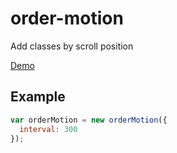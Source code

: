# order-motion

Add classes by scroll position

[Demo]

[Demo]: http://yahsan2.github.io/order-motion/

## Example

```js
var orderMotion = new orderMotion({
  interval: 300
});
